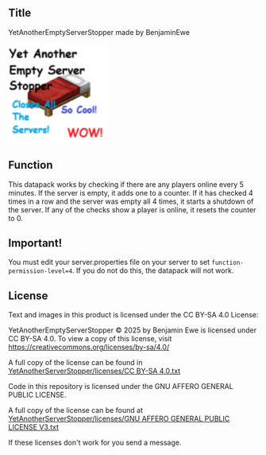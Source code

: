 ## Title
YetAnotherEmptyServerStopper made by BenjaminEwe

<img src="YetAnotherServerStopper/pack.png" width="200px">

## Function
This datapack works by checking if there are any players online every 5 minutes. If the server is empty, it adds one to a counter. If it has checked 4 times in a row and the server was empty all 4 times, it starts a shutdown of the server.
If any of the checks show a player is online, it resets the counter to 0.

## Important!
You must edit your server.properties file on your server to set ```function-permission-level=4```. If you do not do this, the datapack will not work.

## License
Text and images in this product is licensed under the CC BY-SA 4.0 License:

YetAnotherEmptyServerStopper © 2025 by Benjamin Ewe is licensed under CC BY-SA 4.0. To view a copy of this license, visit https://creativecommons.org/licenses/by-sa/4.0/

A full copy of the license can be found in [YetAnotherServerStopper/licenses/CC BY-SA 4.0.txt](YetAnotherServerStopper/licenses/CC%20BY-SA%204.0.txt)


Code in this repository is licensed under the GNU AFFERO GENERAL PUBLIC LICENSE.

A full copy of the license can be found at [YetAnotherServerStopper/licenses/GNU AFFERO GENERAL PUBLIC LICENSE V3.txt](YetAnotherServerStopper/licenses/GNU%20AFFERO%20GENERAL%20PUBLIC%20LICENSE%20V3.txt)

If these licenses don't work for you send a message. 

